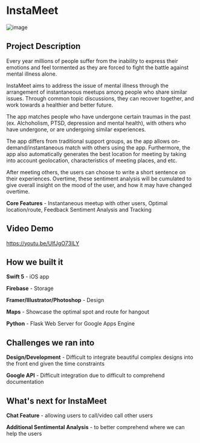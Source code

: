 # InstaMeet

![image](https://u.cubeupload.com/coding_ninja24/mergefromofoct2.jpg)

## Project Description

Every year millions of people suffer from the inability to express their emotions and feel tormented as they are forced to fight the battle against mental illness alone.

InstaMeet aims to address the issue of mental illness through the arrangement of instantaneous meetups among people who share similar issues. Through common topic discussions, they can recover together, and work towards a healthier and better future.

The app matches people who have undergone certain traumas in the past (ex. Alchoholism, PTSD, depression and mental health), with others who have undergone, or are undergoing similar experiences. 

The app differs from traditional support groups, as the app allows on-demand/instantaneous match with others using the app. Furthermore, the app also automatically generates the best location for meeting by taking into account geolocation, characteristics of meeting places, and etc. 

After meeting others, the users can choose to write a short sentence on their experiences. Overtime, these sentiment analysis will be cumulated to give overall insight on the mood of the user, and how it may have changed overtime. 

**Core Features** - Instantaneous meetup with other users, Optimal location/route, Feedback Sentiment Analysis and Tracking

## Video Demo

https://youtu.be/UlfJgO73ILY

## How we built it

**Swift 5** - iOS app

**Firebase** - Storage

**Framer/Illustrator/Photoshop** - Design

**Maps** - Showcase the optimal spot and route for hangout

**Python** - Flask Web Server for Google Apps Engine

## Challenges we ran into

**Design/Development** - Difficult to integrate beautiful complex designs into the front end given the time constraints

**Google API** - Difficult integration due to difficult to comprehend documentation

## What's next for InstaMeet

**Chat Feature** - allowing users to call/video call other users

**Additional Sentimental Analysis** - to better comprehend where we can help the users
